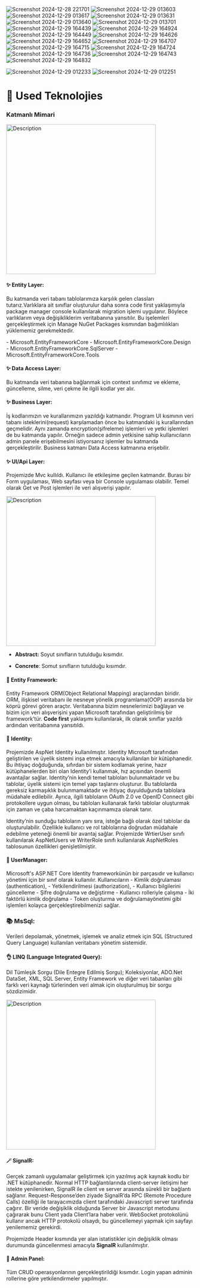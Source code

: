 
![Screenshot 2024-12-28 221701](https://github.com/user-attachments/assets/c969c000-b292-48ed-ab6b-5153a7a8f150)
![Screenshot 2024-12-29 013603](https://github.com/user-attachments/assets/47d1d139-09e0-4f04-b2be-f96d50b2f2eb)
![Screenshot 2024-12-29 013617](https://github.com/user-attachments/assets/bfaa7d47-5b70-4c0f-a6ed-fed6d2c083a0)
![Screenshot 2024-12-29 013631](https://github.com/user-attachments/assets/00f64f22-02f3-48f2-a1f5-17a5e7879359)
![Screenshot 2024-12-29 013640](https://github.com/user-attachments/assets/1092d303-d4f4-4863-b950-2c7309c10647)
![Screenshot 2024-12-29 013701](https://github.com/user-attachments/assets/50874dbf-8a8a-4363-b4ff-e31414a4b76a)
![Screenshot 2024-12-29 164439](https://github.com/user-attachments/assets/dfe2bbd7-05da-4479-82ed-9dcc09af38e1)
![Screenshot 2024-12-29 164924](https://github.com/user-attachments/assets/b4bbb0cd-a845-48af-b616-114aba0a1a60)
![Screenshot 2024-12-29 164449](https://github.com/user-attachments/assets/d19f952f-3cac-4573-8aa2-0ca232af6eb7)
![Screenshot 2024-12-29 164626](https://github.com/user-attachments/assets/a0fb4d83-3d8d-4c09-942d-2a9ec7b585a3)
![Screenshot 2024-12-29 164652](https://github.com/user-attachments/assets/81201b96-494c-4c54-adb7-b71a15a06328)
![Screenshot 2024-12-29 164707](https://github.com/user-attachments/assets/a61736ce-e5d8-4f81-a2e9-48254d804f6c)
![Screenshot 2024-12-29 164715](https://github.com/user-attachments/assets/4772b5f6-bdce-4401-87b8-2090e443b5b6)
![Screenshot 2024-12-29 164724](https://github.com/user-attachments/assets/68cfca96-7ce8-4c85-aceb-c082d817f14d)
![Screenshot 2024-12-29 164736](https://github.com/user-attachments/assets/9a513af0-dc8f-44c9-a62c-77f03ab28b30)
![Screenshot 2024-12-29 164743](https://github.com/user-attachments/assets/8bb7de32-316e-45db-9e42-e8d33536f1ab)
![Screenshot 2024-12-29 164832](https://github.com/user-attachments/assets/482d34ed-b9b6-4e74-afd0-e8544788abf6)

![Screenshot 2024-12-29 012233](https://github.com/user-attachments/assets/70605889-699a-4b67-a890-44dcd64ac701)
![Screenshot 2024-12-29 012251](https://github.com/user-attachments/assets/29fddc96-d21a-4fac-9a99-24e07c105f4b)

# 🚀 Used Teknolojies

### Katmanlı Mimari
<img src="https://github.com/user-attachments/assets/a1b6d908-190e-40e7-912e-cc6f4d7c7f96" alt="Description" width="400" height="auto">

#### ✨ Entity Layer: 
  <p>Bu katmanda veri tabanı tablolarımıza karşılık gelen classları tutarız.Varlıklara ait sınıflar oluşturulur daha sonra code first yaklaşımıyla package manager console kullanılarak migration işlemi uygulanır. Böylece varlıklarım veya değişikliklerim veritabanına yansıtılır. Bu işelemleri gerçekleştirmek için Manage NuGet Packages kısmından bağımlılıkları yüklememiz gerekmektedir.</p>
  - Microsoft.EntityFrameworkCore
  - Microsoft.EntityFrameworkCore.Design
  - Microsoft.EntityFrameworkCore.SqlServer
  - Microsoft.EntityFrameworkCore.Tools
    
#### ✨ Data Access Layer: 
  Bu katmanda veri tabanına bağlanmak için context sınıfımız ve ekleme, güncelleme, silme, veri çekme ile ilgili kodlar yer alır. 
  
#### ✨ Business Layer:
  <p>İş kodlarımızın ve kurallarımızın yazıldığı katmandır. Program UI kısmının veri tabanı isteklerini(request) karşılamadan önce bu katmandaki iş kurallarından geçmelidir. Aynı zamanda encryption(şifreleme) işlemleri ve yetki işlemleri de bu katmanda yapılır. Örneğin sadece admin yetkisine sahip kullanıcıların admin panele erişebilmesini istiyorsanız işlemler bu katmanda gerçekleştirilir. Business katmanı Data Access katmanına erişebilir.</p>
  
#### ✨ UI/Api Layer:
 <p> Projemizde Mvc kullıldı. Kullanıcı ile etkileşime geçilen katmandır. Burası bir Form uygulaması, Web sayfası veya bir Console uygulaması olabilir. Temel olarak Get ve Post işlemleri ile veri alışverişi yapılır.</p>
 
<img src="https://github.com/user-attachments/assets/387a6649-be3d-4e71-88ca-1829981e93a6" alt="Description" width="400" height="auto">

   - <b>Abstract:</b> Soyut sınıfların tutulduğu kısımdır.

   - <b>Concrete</b>: Somut sınıfların tutulduğu kısımdır.
  
#### 📌 Entity Framework:
  <p>Entity Framework ORM(Object Relational Mapping) araçlarından biridir. ORM, ilişkisel veritabanı ile nesneye yönelik programlama(OOP) arasında bir köprü görevi gören araçtır. Veritabanına bizim nesnelerimizi bağlayan ve bizim için veri alışverişini yapan Microsoft tarafından geliştirilmiş bir framework’tür. <b>Code first</b> yaklaşımı kullanılarak, ilk olarak sınıflar yazıldı ardından veritabanına yansıtıldı.</p>

#### 🔑 Identity:

<p> Projemizde AspNet Identity kullanılmıştır. Identity Microsoft tarafından geliştirilen ve üyelik sistemi inşa etmek amacıyla kullanılan bir kütüphanedir. Bu ihtiyaç doğduğunda, sıfırdan bir sistem kodlamak yerine, hazır kütüphanelerden biri olan Identity’i kullanmak, hız açısından önemli avantajlar sağlar. Identity’nin kendi temel tabloları bulunmaktadır ve bu tablolar, üyelik sistemi için temel yapı taşlarını oluşturur. Bu tablolarda gereksiz karmaşıklık bulunmamaktadır ve ihtiyaç duyulduğunda tablolara müdahale edilebilir. Ayrıca, ilgili tabloların OAuth 2.0 ve OpenID Connect gibi protokollere uygun olması, bu tabloları kullanarak farklı tablolar oluşturmak için zaman ve çaba harcamaktan kaçınmamıza olanak tanır.</p>

<p> Identity’nin sunduğu tabloların yanı sıra, isteğe bağlı olarak özel tablolar da oluşturulabilir. Özellikle kullanıcı ve rol tablolarına doğrudan müdahale edebilme yeteneği önemli bir avantaj sağlar. Projemizde WrtierUser sınıfı kullanılarak AspNetUsers ve WriterRole sınıfı kullanılarak AspNetRoles tablosunun özellikleri genişletilmiştir.</p>  

#### 👤 UserManager:

<p> Microsoft's ASP.NET Core Identity frameworkünün bir parçasıdır ve kullanıcı yönetimi için bir sınıf olarak kullanılır. Kullanıcıların 
  - Kimlik doğrulaması (authentication),
  - Yetkilendirilmesi (authorization), 
  - Kullanıcı bilgilerini güncelleme
  - Şifre doğrulama ve değiştirme
  - Kullanıcı rolleriyle çalışma
  - İki faktörlü kimlik doğrulama
  - Token oluşturma ve doğrulamayönetimi   
gibi işlemleri kolayca gerçekleştirebilmenizi sağlar.</p>

### 📚 MsSql: 

<p> Verileri depolamak, yönetmek, işlemek ve analiz etmek için SQL (Structured Query Language) kullanılan veritabanı yönetim sistemidir.</p>

#### 👌 LINQ (Language Integrated Query):

<p> Dil Tümleşik Sorgu (Dile Entegre Edilmiş Sorgu); Koleksiyonlar, ADO.Net DataSet, XML, SQL Server, Entity Framework ve diğer veri tabanları gibi farklı veri kaynağı türlerinden veri almak için oluşturulmuş bir sorgu sözdizimidir.</p>

<img src="https://github.com/user-attachments/assets/80e00ac6-1f7f-472a-b17b-7e819a9a3724" alt="Description" width="400" height="auto">

#### 🪄 SignalR:

<p> Gerçek zamanlı uygulamalar geliştirmek için yazılmış açık kaynak kodlu bir .NET kütüphanedir. Normal HTTP bağlantılarında client-server iletişimi her istekte yenilenirken, SignalR ile client ve server arasında sürekli bir bağlantı sağlanır. Request-Response’den ziyade SignalR’da RPC (Remote Procedure Calls) özelliği ile tarayacımızda client tarafındaki Javascripti server tarafında çağırır. Bir veride değişiklik olduğunda Server bir Javascript metodunu çağırarak bunu Client yada Client’lara haber verir. WebSocket protokolünü kullanır ancak HTTP protokolü olsaydı, bu güncellemeyi yapmak için sayfayı yenilememiz gerekirdi. </p> 
<p> Projemizde Header kısmında yer alan istatistikler için değişiklik olması durumunda güncellenmesi amacıyla <b>SignalR</b> kullanılmıştır.</p>
  
#### 💪 Admin Panel:

<p> Tüm CRUD operasyonlarının gerçekleştirildiği kısımdır. Login yapan adminin rollerine göre yetkilendirmeler yapılmıştır. </p>

